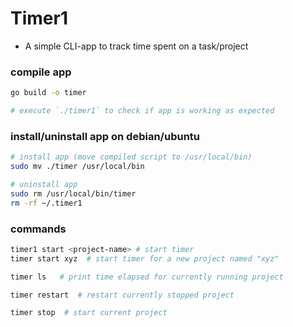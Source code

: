 # Timer1

- A simple CLI-app to track time spent on a task/project

### compile app

```bash
go build -o timer

# execute `./timer1` to check if app is working as expected
```

### install/uninstall app on debian/ubuntu

```bash
# install app (move compiled script to /usr/local/bin)
sudo mv ./timer /usr/local/bin

# uninstall app
sudo rm /usr/local/bin/timer
rm -rf ~/.timer1
```

### commands

```bash
timer1 start <project-name> # start timer
timer start xyz  # start timer for a new project named "xyz"

timer ls   # print time elapsed for currently running project

timer restart  # restart currently stopped project

timer stop  # start current project
```
